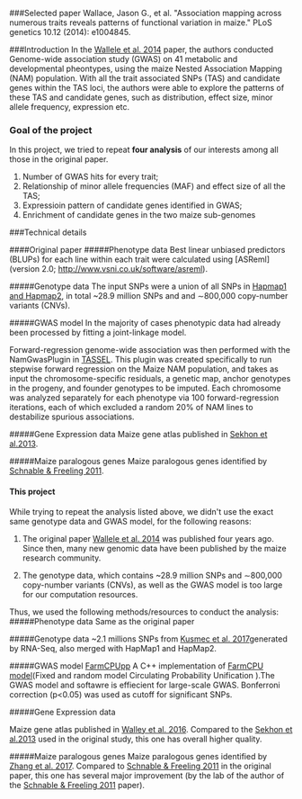 ###Selected paper
Wallace, Jason G., et al. "Association mapping across numerous traits reveals patterns of functional variation in maize." PLoS genetics 10.12 (2014): e1004845.

###Introduction
In the [Wallele et al. 2014](https://journals.plos.org/plosgenetics/article?id=10.1371/journal.pgen.1004845#pgen.1004845.s008) paper, the authors conducted Genome-wide association study (GWAS) on 41 metabolic and developmental pheontypes, using the maize Nested Association Mapping (NAM) population. With all the trait associated SNPs (TAS) and candidate genes within the TAS loci, the authors were able to explore the patterns of these TAS and candidate genes, such as distribution, effect size, minor allele frequency, expression etc. 

### Goal of the project
In this project, we tried to repeat **four analysis** of our interests among all those in the original paper.

1. Number of GWAS hits for every trait;
2. Relationship of minor allele frequencies (MAF) and effect size of all the TAS;
3. Expressioin pattern of candidate genes identified in GWAS;
4. Enrichment of candidate genes in the two maize sub-genomes

###Technical details

####Original paper
#####Phenotype data
Best linear unbiased predictors (BLUPs) for each line within each trait were calculated using [ASReml](version 2.0; http://www.vsni.co.uk/software/asreml). 

#####Genotype data
The input SNPs were a union of all SNPs in [Hapmap1 and Hapmap2](https://www.panzea.org/genotypes), in total ~28.9 million SNPs and and ∼800,000 copy-number variants (CNVs).

#####GWAS model
In the majority of cases phenotypic data had already been processed by fitting a joint-linkage model. 

Forward-regression genome-wide association was then performed with the NamGwasPlugin in [TASSEL](http://www.maizegenetics.net/tassel). This plugin was created specifically to run stepwise forward regression on the Maize NAM population, and takes as input the chromosome-specific residuals, a genetic map, anchor genotypes in the progeny, and founder genotypes to be imputed. Each chromosome was analyzed separately for each phenotype via 100 forward-regression iterations, each of which excluded a random 20% of NAM lines to destabilize spurious associations.

#####Gene Expression data
Maize gene atlas published in [Sekhon et al.2013](https://journals.plos.org/plosone/article?id=10.1371/journal.pone.0061005).

#####Maize paralogous genes
Maize paralogous genes identified by [Schnable & Freeling 2011](https://journals.plos.org/plosone/article?id=10.1371/journal.pone.0017855).

#### This project
While trying to repeat the analysis listed above, we didn't use the exact same genotype data and GWAS model, for the following reasons:

1. The original paper [Wallele et al. 2014](https://journals.plos.org/plosgenetics/article?id=10.1371/journal.pgen.1004845#pgen.1004845.s008) was published four years ago. Since then, many new genomic data have been published by the maize research community. 

2. The genotype data, which contains ~28.9 million SNPs and ∼800,000 copy-number variants (CNVs), as well as the GWAS model is too large for our computation resources.

Thus, we used the following methods/resources to conduct the analysis:
#####Phenotype data
Same as the original paper

#####Genotype data
~2.1 millions SNPs from [Kusmec et al. 2017](https://www.nature.com/articles/s41477-017-0007-7)generated by RNA-Seq, also merged with HapMap1 and HapMap2.

#####GWAS model
[FarmCPUpp](https://github.com/amkusmec/FarmCPUpp) A C++ implementation of [FarmCPU model](http://www.zzlab.net/FarmCPU/)(Fixed and random model Circulating Probability Unification ).The GWAS model and softawre is effiecient for large-scale GWAS. Bonferroni correction (p<0.05) was used as cutoff for significant SNPs. 

#####Gene Expression data

Maize gene atlas published in [Walley et al. 2016](http://science.sciencemag.org/content/353/6301/814). Compared to the [Sekhon et al.2013](https://journals.plos.org/plosone/article?id=10.1371/journal.pone.0061005) used in the original study, this one has overall higher quality.

#####Maize paralogous genes
Maize paralogous genes identified by [Zhang et al. 2017](http://www.plantcell.org/content/29/8/1938). Compared to [Schnable & Freeling 2011](https://journals.plos.org/plosone/article?id=10.1371/journal.pone.0017855) in the original paper, this one has several major improvement (by the lab of the author of the [Schnable & Freeling 2011](https://journals.plos.org/plosone/article?id=10.1371/journal.pone.0017855) paper).
